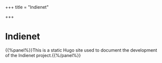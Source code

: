 +++
title = "Indienet"

+++

# Indienet

{{%panel%}}This is a static Hugo site used to document the development of the Indienet project.{{%/panel%}}
